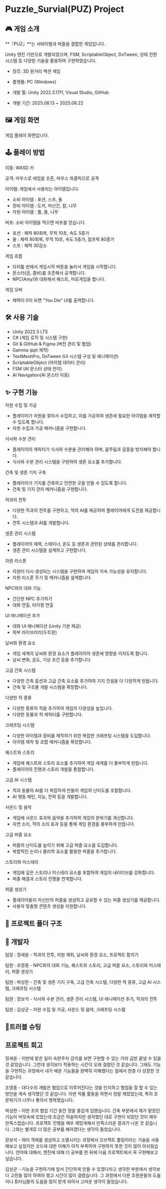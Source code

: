 # Puzzle_Survial(PUZ) Project

## 🎮 게임 소개
**『PUZ』**는 서바이벌과 퍼즐을 결합한 게임입니다.

Unity 엔진 기반으로 개발되었으며, FSM, ScriptableObject, DoTween, 상태 전환 시스템 등 다양한 기술을 활용하여 구현하였습니다.

- 장르: 3D 원거리 액션 게임

- 플랫폼: PC (Windows)

- 개발 툴: Unity 2022.3.17f1, Visual Studio, GitHub

- 개발 기간: 2025.08.13 ~ 2025.08.22


## 🖼️ 게임 화면
게임 플레이 화면입니다.


## 🕹️ 플레이 방법

이동: WASD 키

공격: 마우스로 에임을 조준, 마우스 좌클릭으로 공격

아이템: 게임에서 사용되는 아이템입니다.
- 소비 아이템 : 포션, 스프, 돌
- 장비 아이템 : 도끼, 머신건, 칼, 나무
- 자원 아이템 : 풀, 돌, 나무

버프: 소비 아이템을 먹으면 버프를 얻습니다.
- 포션 : 체력 80회복, 무적 10초, 속도 5증가
- 돌 : 체력 80회복, 무적 10초, 속도 5증가, 점프력 80증가
- 스프 : 체력 30감소

게임 흐름
- 타이틀 씬에서 게임시작 버튼을 눌러서 게임을 시작합니다.
- 몬스터(곰, 좀비)를 조준해서 공격합니다.
- NPC(Amy)와 대화해서 퀘스트, 미로게임을 합니다.

게임 오버
- 체력이 0이 되면 "You Die" UI를 출력합니다.

## 🛠 사용 기술
- Unity 2022.3 LTS
- C# (게임 로직 및 시스템 구현)
- Git & GitHub & Figma (버전 관리 및 협업)
- Gamma (ppt 제작)
- TextMeshPro, DoTween (UI 시스템 구성 및 애니메이션)
- ScriptableObject (아이템 데이터 관리)
- FSM (AI 몬스터 상태 전이)
- AI Navigation(AI 몬스터 이동)


## ✨ 구현 기능
자원 수집 및 가공 
- 플레이어가 자원을 찾아서 수집하고, 이를 가공하여 생존에 필요한 아이템을 제작할 수 있도록 합니다.
- 자원 수집과 가공 메커니즘을 구현합니다.

식사와 수분 관리
- 플레이어의 캐릭터가 식사와 수분을 관리해야 하며, 굶주림과 갈증을 방지해야 합니다.
- 식사와 수분 관리 시스템을 구현하여 생존 요소를 추가합니다.

건축 및 생존 기지 구축
- 플레이어가 기지를 건축하고 안전한 곳을 만들 수 있도록 합니다.
- 건축 및 기지 관리 메커니즘을 구현합니다.

적과의 전투
- 다양한 적과의 전투를 구현하고, 적의 AI를 제공하여 플레이어에게 도전을 제공합니다.
- 전투 시스템과 AI를 개발합니다.

생존 관리 시스템
- 플레이어의 체력, 스태미너, 온도 등 생존과 관련된 상태를 관리합니다.
- 생존 관리 시스템을 설계하고 구현합니다.

자원 리스폰
- 자원이 다시 생성되는 시스템을 구현하여 게임의 지속 가능성을 유지합니다.
- 자원 리스폰 주기 및 메커니즘을 설계합니다.

NPC와의 대화 기능
- 간단한 NPC 추가하기
- 대화 연출, 타이핑 연출

UI 애니메이션 추가
- 대화 UI 애니메이션 (Unity 기본 제공)
- 외부 라이브러리(두트윈)

날씨와 환경 요소
- 게임 세계의 날씨와 환경 요소가 플레이어의 생존에 영향을 미치도록 합니다.
- 날씨 변화, 온도, 기상 조건 등을 추가합니다.

고급 건축 시스템
- 다양한 건축 옵션과 고급 건축 요소를 추가하여 기지 건설을 더 다양하게 만듭니다.
- 건축 및 구조물 개발 시스템을 확장합니다.

다양한 적 종류
- 다양한 종류의 적을 추가하여 게임의 다양성을 높입니다.
- 다양한 동물과 적 캐릭터를 구현합니다.

크래프팅 시스템
- 다양한 아이템과 장비를 제작하기 위한 복잡한 크래프팅 시스템을 도입합니다.
- 아이템 제작 및 조합 메커니즘을 확장합니다.

퀘스트와 스토리
- 게임에 퀘스트와 스토리 요소를 추가하여 게임 세계를 더 풍부하게 만듭니다.
- 플레이어의 진행과 스토리 개발을 통합합니다.

고급 AI 시스템
- 적과 동물의 AI를 더 복잡하게 만들어 게임의 난이도를 조절합니다.
- AI 행동 패턴, 지능, 전략 등을 개발합니다.

사운드 및 음악
- 게임에 사운드 효과와 음악을 추가하여 게임의 분위기를 개선합니다.
- 자연 소리, 적의 소리 효과 등을 통해 게임 환경을 풍부하게 만듭니다.

고급 퍼즐 요소
- 퍼즐의 난이도를 높이기 위해 고급 퍼즐 요소를 도입합니다.
- 복합적인 논리나 물리학 요소를 활용한 퍼즐을 추가합니다.

스토리와 미스테리
- 게임에 깊은 스토리나 미스테리 요소를 포함하여 게임의 내러티브를 강화합니다.
- 퍼즐 해결과 스토리 진행을 연계합니다.

퍼즐 생성기
- 플레이어들이 자신만의 퍼즐을 생성하고 공유할 수 있는 퍼즐 생성기를 제공합니다.
- 사용자 맞춤형 콘텐츠 생성을 지원합니다.


## 📂 프로젝트 폴더 구조  
  
  
## 👤 개발자
<p>팀장 : 정세윤 - 적과의 전투, 자원 채취, 날씨와 환경 요소, 프로젝트 합치기</p>
<p>팀원 : 조영종 - NPC와의 대화 기능, 퀘스트와 스토리, 고급 퍼즐 요소, 스토리와 미스테리, 퍼즐 생성기</p>
<p>팀원 : 박성한 - 건축 및 생존 기지 구축, 고급 건축 시스템, 다양한 적 종류, 고급 AI 시스템, 크래프팅 시스템</p>
<p>팀원 : 장보석 - 식사와 수분 관리, 생존 관리 시스템, UI 애니메이션 추가, 적과의 전투</p>
<p>팀원 : 김상균 - 자원 수집 및 가공, 사운드 및 음악, 크래프팅 시스템</p>


## 🧠트러블 슈팅  


## 프로젝트 회고
<p>정세윤 - 이번에 맡은 일이 숙련주차 강의를 보면 구현할 수 있는 거라 금방 끝낼 수 있을 것 같았습니다. 그런데 생각보다 적용하는 시간이 오래 걸렸던 것 같습니다. 그래도 기능을 구현하는 과정에서 내가 배운 기능들을 완벽히 이해했다는 점에서 한층 더 성장한 것 같습니다.</p>
<p>조영종 - 대다수의 개발은 협업으로 이루어진다는 것을 인지하고 협업을 잘 할 수 있는 방안을 계속 생각했던 것 같습니다. 이번 작품 활동을 하면서 정말 재밌었는데, 특히 조 분위기가 너무나 좋아서 행복했습니다.</p>
<p>박성한 - 이번 조의 협업 기간 동안 정말 즐겁게 임했습니다. 건축 부분에서 제가 맡았던 기능이 머릿속에 있었는데 조금은 허술하지만 생각했던 대로 구현이 되었던 것이 매우 만족스럽습니다. 프로젝트 진행을 매우 재밌게해서 만족스러운 결과가 나온 것 같습니다. 그와는 별개로 더 많은 공부를 해야겠다는 생각이 들었습니다.</p>
<p>장보석 - 여러 객체를 생성하고 소멸시키는 과정에서 오브젝트 풀링이라는 기술을 사용해보고 싶었지만 코드에 대한 이해가 아직 부족하여 구현하지 못한 것이 많이 아쉬웠습니다. 언어에 대해서, 엔진에 대해 더 공부를 한 뒤에 다음 프로젝트에서 꼭 구현해보고 싶습니다.</p>
<p>김상균 - 기능을 구현하기에 앞서 간단하게 만들 수 있겠다라고 생각한 부분에서 생각보다 고민을 많이 하여야 했고 시간이 많이 걸렸습니다. 그 과정에서 다른 조원분들의 도움이나 튜터님들의 도움을 많이 받게 되어서 고마운 생각이 들었습니다.</p>
